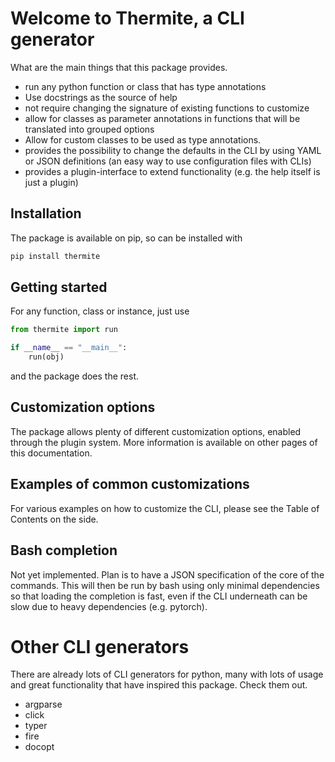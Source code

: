 # Welcome to Thermite, a CLI generator

What are the main things that this package provides.

- run any python function or class that has type annotations
- Use docstrings as the source of help
- not require changing the signature of existing functions to customize
- allow for classes as parameter annotations in functions that will be translated
  into grouped options
- Allow for custom classes to be used as type annotations.
- provides the possibility to change the defaults in the CLI by using 
  YAML or JSON definitions (an easy way to use configuration files with CLIs)
- provides a plugin-interface to extend functionality (e.g. the help itself
  is just a plugin)


## Installation

The package is available on pip, so can be installed with 

```bash
pip install thermite
```

## Getting started


For any function, class or instance, just use 

```python
from thermite import run

if __name__ == "__main__":
    run(obj)
```
and the package does the rest.

## Customization options

The package allows plenty of different customization options, enabled 
through the plugin system. More information is available on other pages of
this documentation.


## Examples of common customizations

For various examples on how to customize the CLI, please see the Table of Contents
on the side.



## Bash completion

Not yet implemented. Plan is to have a JSON specification of the core
of the commands. This will then be run by bash using only minimal dependencies
so that loading the completion is fast, even if the CLI underneath can be slow
due to heavy dependencies (e.g. pytorch).

# Other CLI generators

There are already lots of CLI generators for python, many with lots of 
usage and great functionality that have inspired this package. Check them out.

- argparse
- click
- typer
- fire
- docopt
